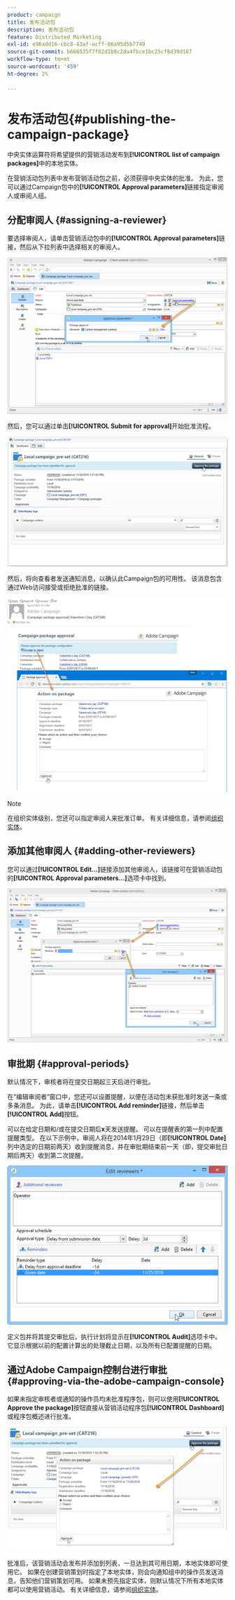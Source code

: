 ```yaml
---
product: campaign
title: 发布活动包
description: 发布活动包
feature: Distributed Marketing
exl-id: e96add16-cbc8-43af-acff-06a95d5b7749
source-git-commit: b666535f7f82d1b8c2da4fbce1bc25cf8d39d187
workflow-type: tm+mt
source-wordcount: '459'
ht-degree: 2%

---
```


# 发布活动包{#publishing-the-campaign-package}



中央实体运算符将希望提供的营销活动发布到&#x200B;**[!UICONTROL list of campaign packages]**&#x200B;中的本地实体。

在营销活动包列表中发布营销活动包之前，必须获得中央实体的批准。 为此，您可以通过Campaign包中的&#x200B;**[!UICONTROL Approval parameters]**&#x200B;链接指定审阅人或审阅人组。

## 分配审阅人 {#assigning-a-reviewer}

要选择审阅人，请单击营销活动包中的&#x200B;**[!UICONTROL Approval parameters]**&#x200B;链接，然后从下拉列表中选择相关的审阅人。

![](assets/s_advuser_mkg_dist_define_valid.png)

然后，您可以通过单击&#x200B;**[!UICONTROL Submit for approval]**&#x200B;开始批准流程。

![](assets/s_advuser_mkg_dist_valid_process.png)

然后，将向查看者发送通知消息，以确认此Campaign包的可用性。 该消息包含通过Web访问接受或拒绝批准的链接。

![](assets/s_advuser_mkg_dist_valid_process1.png)

>[!NOTE]
>
>在组织实体级别，您还可以指定审阅人来批准订单。 有关详细信息，请参阅[组织实体](about-distributed-marketing.md#organizational-entities)。

## 添加其他审阅人 {#adding-other-reviewers}

您可以通过&#x200B;**[!UICONTROL Edit...]**&#x200B;链接添加其他审阅人，该链接可在营销活动包的&#x200B;**[!UICONTROL Approval parameters...]**&#x200B;选项卡中找到。

![](assets/s_advuser_mkg_dist_select_op_valid.png)

## 审批期 {#approval-periods}

默认情况下，审核者将在提交日期起三天后进行审批。

在“编辑审阅者”窗口中，您还可以设置提醒，以便在活动包未获批准时发送一条或多条消息。 为此，请单击&#x200B;**[!UICONTROL Add reminder]**&#x200B;链接，然后单击&#x200B;**[!UICONTROL Add]**&#x200B;按钮。

可以在给定日期和/或在提交日期后&#x200B;**x**&#x200B;天发送提醒。 可以在提醒表的第一列中配置提醒类型。 在以下示例中，审阅人将在2014年1月29日（即&#x200B;**[!UICONTROL Date]**&#x200B;列中选定的日期前两天）收到提醒消息，并在审批期结束前一天（即，提交审批日期后两天）收到第二次提醒。

![](assets/s_advuser_mkg_dist_reminder_planning.png)

定义包并将其提交审批后，执行计划将显示在&#x200B;**[!UICONTROL Audit]**&#x200B;选项卡中。 它显示根据以前的配置计算出的处理截止日期，以及所有已配置提醒的日期。

## 通过Adobe Campaign控制台进行审批 {#approving-via-the-adobe-campaign-console}

如果未指定审核者或通知的操作员均未批准程序包，则可以使用&#x200B;**[!UICONTROL Approve the package]**&#x200B;按钮直接从营销活动程序包&#x200B;**[!UICONTROL Dashboard]**&#x200B;或程序包概述进行批准。

![](assets/s_advuser_mkg_dist_valid_button.png)

批准后，该营销活动会发布并添加到列表，一旦达到其可用日期，本地实体即可使用它。 如果在创建营销策划时指定了本地实体，则会向通知组中的操作员发送消息，告知他们营销策划可用。 如果未预先指定实体，则默认情况下所有本地实体都可以使用营销活动。 有关详细信息，请参阅[组织实体](about-distributed-marketing.md#organizational-entities)。
